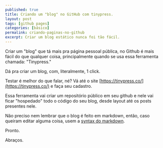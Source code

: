 ```yaml
---
published: true
title: Criando um "blog" no GitHub com tinypress.
layout: post
tags: [github pages]
categories: [básico]
permalink: criando-paginas-no-github
excerpt: Criar um blog estático nunca foi tão fácil. 
---
```

Criar um "blog" que tá mais pra página pessoal pública, no Github é mais fácil do que qualquer coisa, principalmente quando se usa essa ferramenta chamada: "Tinypress." 

Dá pra criar um blog, com, literalmente, 1 click.

Testar é melhor do que falar, né? Vá até o site [https://tinypress.co/](https://tinypress.co/) e faça seu cadastro.

Essa ferramenta vai criar um repositório público em seu github e nele vai ficar "hospedado" todo o código do seu blog, desde layout até os posts presentes nele.

Não preciso nem lembrar que o blog é feito em markdown, então, caso queiram editar alguma coisa, usem a [syntax do markdown](http://daringfireball.net/projects/markdown/syntax).

Pronto.

Abraços.